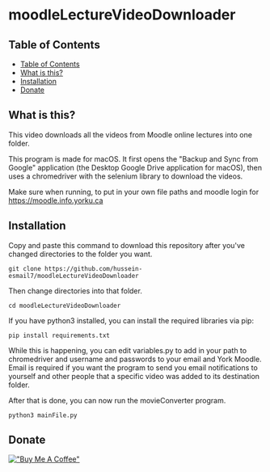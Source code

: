 # moodleLectureVideoDownloader

## Table of Contents
- [Table of Contents](#table-of-contents)
- [What is this?](#what-is-this?)
- [Installation](#Installation)
- [Donate](#donate)

## What is this?
This video downloads all the videos from Moodle online lectures into one folder.

This program is made for macOS. It first opens the "Backup and Sync from Google" application (the Desktop Google Drive application for macOS), then uses a chromedriver with the selenium library to download the videos.

Make sure when running, to put in your own file paths and moodle login for https://moodle.info.yorku.ca

## Installation
Copy and paste this command to download this repository after you've changed directories to the folder you want.
```
git clone https://github.com/hussein-esmail7/moodleLectureVideoDownloader
```
Then change directories into that folder.
```
cd moodleLectureVideoDownloader
```
If you have python3 installed, you can install the required libraries via pip:
```
pip install requirements.txt
```
While this is happening, you can edit variables.py to add in your path to chromedriver and username and passwords to your email and York Moodle. Email is required if you want the program to send you email notifications to yourself and other people that a specific video was added to its destination folder.

After that is done, you can now run the movieConverter program.
```
python3 mainFile.py
```

## Donate
[!["Buy Me A Coffee"](https://www.buymeacoffee.com/assets/img/custom_images/orange_img.png)](https://www.buymeacoffee.com/husseinesmail)
